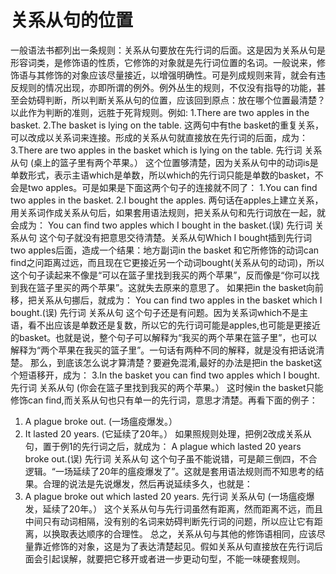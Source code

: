 # 关系从句的位置

一般语法书都列出一条规则：关系从句要放在先行词的后面。这是因为关系从句是形容词类，是修饰语的性质，它修饰的对象就是先行词位置的名词。一般说来，修饰语与其修饰的对象应该尽量接近，以增强明确性。可是列成规则来背，就会有违反规则的情况出现，亦即所谓的例外。例外丛生的规则，不仅没有指导的功能，甚至会妨碍判断，所以判断关系从句的位置，应该回到原点：放在哪个位置最清楚？以此作为判断的准则，远胜于死背规则。例如:
1.There are two apples in the basket.
2.The basket is lying on the table.
这两句中有the basket的重复关系，可以改成以关系词来连接。形成的关系从句就直接放在先行词的后面，成为：
3.There are two apples in the basket which is lying on the table.
先行词 关系从句
(桌上的篮子里有两个苹果。）
这个位置够清楚，因为关系从句中的动词is是单数形式，表示主语which是单数，所以which的先行词只能是单数的basket，不会是two apples。可是如果是下面这两个句子的连接就不同了：
1.You can find two apples in the basket.
2.I bought the apples.
两句话在apples上建立关系，用关系词作成关系从句后，如果套用语法规则，把关系从句和先行词放在一起，就会成为：
You can find two apples which I bought in the basket.(误)
先行词 关系从句
这个句子就没有把意思交待清楚。关系从句Which I bought插到先行词two apples后面，造成一个结果：地方副词in the basket 和它所修饰的动词can find之问距离过远，而且现在它更接近另一个动词bought(关系从句的动词)，所以这个句子读起来不像是“可以在篮子里找到我买的两个苹果”，反而像是“你可以找到我在篮子里买的两个苹果”。这就失去原来的意思了。
如果把in the basket向前移，把关系从句挪后，就成为：
You can find two apples in the basket which I bought.(误)
先行词 关系从句
这个句子还是有问题。因为关系词which不是主语，看不出应该是单数还是复数，所以它的先行词可能是apples,也可能是更接近的basket。也就是说，整个句子可以解释为“我买的两个苹果在篮子里”，也可以解释为“两个苹果在我买的篮子里”。一句话有两种不同的解释，就是没有把话说清楚。
那么，到底该怎么说才算清楚？要避免混淆,最好的办法是把in the basket这个短语移开，成为：
3.In the basket you can find two apples which I bought.
先行词 关系从句
(你会在篮子里找到我买的两个苹果。）
这时候in the basket只能修饰can find,而关系从句也只有单一的先行词，意思才清楚。再看下面的例子：
1. A plague broke out.
(一场瘟疫爆发。）
2. It lasted 20 years.
(它延续了20年。）
如果照规则处理，把例2改成关系从句，置于例1的先行词之后，就成为：
A plague which lasted 20 years broke out.(误)
先行词 关系从句
这个句子虽不能说错，可是颠三倒四，不合逻辑。“一场延续了20年的瘟疫爆发了”。这就是套用语法规则而不知思考的结果。合理的说法是先说爆发，然后再说延续多久，也就是：
3. A plague broke out which lasted 20 years.
先行词 关系从句
(一场瘟疫爆发，延续了20年。）
这个关系从句与先行词虽然有距离，然而距离不远，而且中间只有动词相隔，没有别的名词来妨碍判断先行词的问题，所以应让它有距离，以换取表达顺序的合理性。
总之，关系从句与其他的修饰语相同，应该尽量靠近修饰的对象，这是为了表达清楚起见。假如关系从句直接放在先行词后面会引起误解，就要把它移开或者进一步更动句型，不能一味硬套规则。